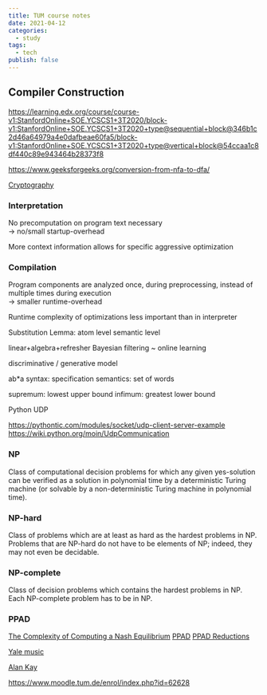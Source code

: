 ```yaml
---
title: TUM course notes
date: 2021-04-12
categories:
  - study
tags:
  - tech
publish: false
---
```


<!-- more -->

## Compiler Construction

https://learning.edx.org/course/course-v1:StanfordOnline+SOE.YCSCS1+3T2020/block-v1:StanfordOnline+SOE.YCSCS1+3T2020+type@sequential+block@346b1c2d46a64979a4e0dafbeae60fa5/block-v1:StanfordOnline+SOE.YCSCS1+3T2020+type@vertical+block@54ccaa1c8df440c89e943464b28373f8

https://www.geeksforgeeks.org/conversion-from-nfa-to-dfa/

[Cryptography](https://www.bilibili.com/video/BV1Ht411w7Re)

### Interpretation

No precomputation on program text necessary  
$\rightarrow$ no/small startup-overhead

More context information allows for specific aggressive optimization

### Compilation

Program components are analyzed once, during preprocessing, instead of multiple times during execution  
$\rightarrow$ smaller runtime-overhead

Runtime complexity of optimizations less important than in interpreter

Substitution Lemma:
atom level
semantic level

linear+algebra+refresher
Bayesian filtering ~ online learning

discriminative / generative model

ab\*a
syntax: specification
semantics: set of words

supremum: lowest upper bound
infimum: greatest lower bound

Python UDP

https://pythontic.com/modules/socket/udp-client-server-example
https://wiki.python.org/moin/UdpCommunication

### NP

Class of computational decision problems for which any given yes-solution can be verified as a solution in polynomial time by a deterministic Turing machine (or solvable by a non-deterministic Turing machine in polynomial time).

### NP-hard

Class of problems which are at least as hard as the hardest problems in NP. Problems that are NP-hard do not have to be elements of NP; indeed, they may not even be decidable.

### NP-complete

Class of decision problems which contains the hardest problems in NP. Each NP-complete problem has to be in NP.

### PPAD

[The Complexity of Computing a Nash Equilibrium](http://people.csail.mit.edu/costis/simplified.pdf)
[PPAD](https://youtu.be/TUbfCY_8Dzs)
[PPAD Reductions](https://youtu.be/Ih0cPR745fM)

[Yale music](https://youtu.be/xBxx7aceR1U)

[Alan Kay](https://medium.com/@yang140/computer-history-alan-kay-2-2-2706b3717d6b)

https://www.moodle.tum.de/enrol/index.php?id=62628
